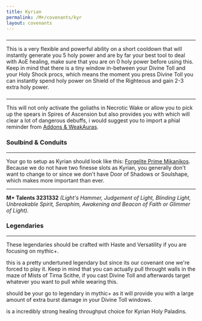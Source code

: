 ```yaml
---
title: Kyrian
permalink: /M+/covenants/kyr
layout: covenants
---
```

### <a href="https://www.wowhead.com/spell=326011/divine-toll" data-wowhead="spell=326011"></a>

---
This is a very flexible and powerful ability on a short cooldown that will instantly generate you 5 holy power and are by far your best tool to deal with AoE healing, make sure that you are on 0 holy power before using this. Keep in mind that there is a tiny window in-between your Divine Toll and your <a href="https://www.wowhead.com/spell=340218/ringing-clarity" data-wowhead="spell=340218"></a> Holy Shock procs, which means the moment you press Divine Toll you can instantly spend holy power on Shield of the Righteous and gain 2-3 extra holy power.

### <a href="https://www.wowhead.com/spell=324739/summon-steward" data-wowhead="spell=324739"></a>

---
This will not only activate the goliaths in Necrotic Wake or allow you to pick up the spears in Spires of Ascension but also provides you with <a href="https://www.wowhead.com/item=177278/phial-of-serenity" data-wowhead="spell=177278"></a> which will clear a lot of dangerous debuffs, i would suggest you to import a phial reminder from [Addons & WeakAuras](/M+/weakauras).

### Soulbind & Conduits

---
Your go to setup as Kyrian should look like this: [Forgelite Prime Mikanikos](https://www.wowhead.com/soulbind-calc/kyrian/forgelite-prime-mikanikos/paladin/AwaW6pYBBS1EChIFMPoKJTAQCiMVK2MKJSyqCjV2AAo). Because we do not have two finesse slots as Kyrian, you generally don't want to change to <a href="https://www.wowhead.com/spell=339124/pure-concentration" data-wowhead="spell=339124"></a> or <a href="https://www.wowhead.com/spell=339292/wrench-evil" data-wowhead="spell=339292"></a> since we don't have Door of Shadows or Soulshape, which makes <a href="https://www.wowhead.com/spell=339268/lights-barding" data-wowhead="spell=339268"></a> more important than ever.

---
**M+ Talents 3231332** *(Light's Hammer, Judgement of Light, Blinding Light, Unbreakable Spirit, Seraphim, Awakening and Beacon of Faith or Glimmer of Light).*
 
### Legendaries

---
These legendaries should be crafted with Haste and Versatility if you are focusing on mythic+.

<a href="https://www.wowhead.com/spell=355098/divine-resonance" data-wowhead="spell=355098"></a> this is a pretty undertuned legendary but since its our covenant one we're forced to play it. Keep in mind that you can actually pull throught walls in the maze of Mists of Tirna Scithe, if you cast Divine Toll and afterwards target whatever you want to pull while wearing this.

<a href="https://www.wowhead.com/spell=337638/vanguards-momentum" data-wowhead="spell=355100"></a> should be your go to legendary in mythic+ as it will provide you with a large amount of extra burst damage in your Divine Toll windows.

<a href="https://www.wowhead.com/spell=337825/shock-barrier" data-wowhead="spell=337825"></a> is a incredibly strong healing throughput choice for Kyrian Holy Paladins.



